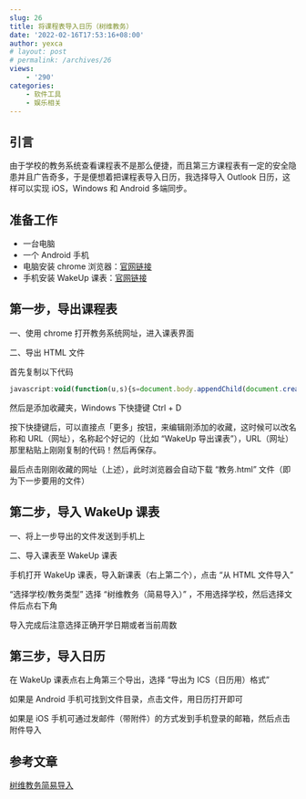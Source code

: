 ```yaml
---
slug: 26
title: 将课程表导入日历（树维教务）
date: '2022-02-16T17:53:16+08:00'
author: yexca
# layout: post
# permalink: /archives/26
views:
    - '290'
categories:
    - 软件工具
    - 娱乐相关
---
```


## 引言

由于学校的教务系统查看课程表不是那么便捷，而且第三方课程表有一定的安全隐患并且广告奇多，于是便想着把课程表导入日历，我选择导入 Outlook 日历，这样可以实现 iOS，Windows 和 Android 多端同步。

## 准备工作

- 一台电脑
- 一个 Android 手机
- 电脑安装 chrome 浏览器：[官网链接](https://www.google.cn/intl/zh-CN/chrome/)
- 手机安装 WakeUp 课表：[官网链接](https://wakeup.fun/)

## 第一步，导出课程表

一、使用 chrome 打开教务系统网址，进入课表界面

二、导出 HTML 文件

首先复制以下代码

```javascript
javascript:void(function(u,s){s=document.body.appendChild(document.createElement('script'));s.src=u+'?ts='+Date.now();s.charset='UTF-8'}('https://the-red-hat-was-uncovered.gitee.io/supwisdom-course-table/dist.js'))
```

然后是添加收藏夹，Windows 下快捷键 Ctrl + D

按下快捷键后，可以直接点「更多」按钮，来编辑刚添加的收藏，这时候可以改名称和 URL（网址），名称起个好记的（比如 “WakeUp 导出课表”），URL（网址）那里粘贴上刚刚复制的代码！然后再保存。

最后点击刚刚收藏的网址（上述），此时浏览器会自动下载 “教务.html” 文件（即为下一步要用的文件）

## 第二步，导入 WakeUp 课表

一、将上一步导出的文件发送到手机上

二、导入课表至 WakeUp 课表

手机打开 WakeUp 课表，导入新课表（右上第二个），点击 “从 HTML 文件导入”

“选择学校/教务类型” 选择 “树维教务（简易导入）” ，不用选择学校，然后选择文件后点右下角

导入完成后注意选择正确开学日期或者当前周数

## 第三步，导入日历

在 WakeUp 课表点右上角第三个导出，选择 “导出为 ICS（日历用）格式”

如果是 Android 手机可找到文件目录，点击文件，用日历打开即可

如果是 iOS 手机可通过发邮件（带附件）的方式发到手机登录的邮箱，然后点击附件导入

## 参考文章

[树维教务简易导入](http://apk.wakeup.fun/shuwei.html)
